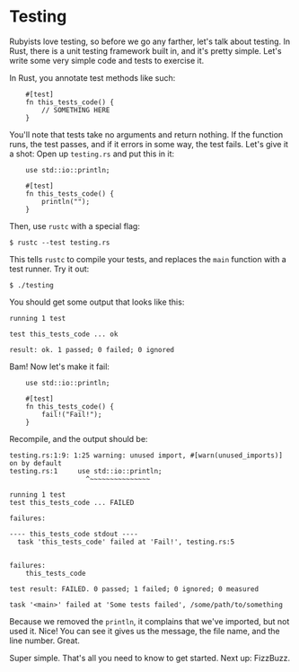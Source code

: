 Testing
=======

Rubyists love testing, so before we go any farther, let's talk about
testing. In Rust, there is a unit testing framework built in, and it's
pretty simple. Let's write some very simple code and tests to exercise
it.

In Rust, you annotate test methods like such:

~~~ {.rust}
    #[test]
    fn this_tests_code() {
        // SOMETHING HERE
    }
~~~

You'll note that tests take no arguments and return nothing. If the
function runs, the test passes, and if it errors in some way, the test
fails. Let's give it a shot: Open up `testing.rs` and put this in it:

~~~ {.rust}
    use std::io::println;

    #[test]
    fn this_tests_code() {
        println("");
    }
~~~

Then, use `rustc` with a special flag:

    $ rustc --test testing.rs

This tells `rustc` to compile your tests, and replaces the `main` function
with a test runner. Try it out:

    $ ./testing

You should get some output that looks like this:

    running 1 test

    test this_tests_code ... ok

    result: ok. 1 passed; 0 failed; 0 ignored

Bam! Now let's make it fail:

~~~ {.rust}
    use std::io::println;

    #[test]
    fn this_tests_code() {
        fail!("Fail!");
    }
~~~

Recompile, and the output should be:

    testing.rs:1:9: 1:25 warning: unused import, #[warn(unused_imports)] on by default
    testing.rs:1     use std::io::println;
                       ^~~~~~~~~~~~~~~~

    running 1 test
    test this_tests_code ... FAILED

    failures:

    ---- this_tests_code stdout ----
      task 'this_tests_code' failed at 'Fail!', testing.rs:5
      

    failures:
        this_tests_code

    test result: FAILED. 0 passed; 1 failed; 0 ignored; 0 measured

    task '<main>' failed at 'Some tests failed', /some/path/to/something


Because we removed the `println`, it complains that we've imported, but not
used it. Nice!  You can see it gives us the message, the file name, and the
line number. Great.

Super simple. That's all you need to know to get started. Next up: FizzBuzz.
